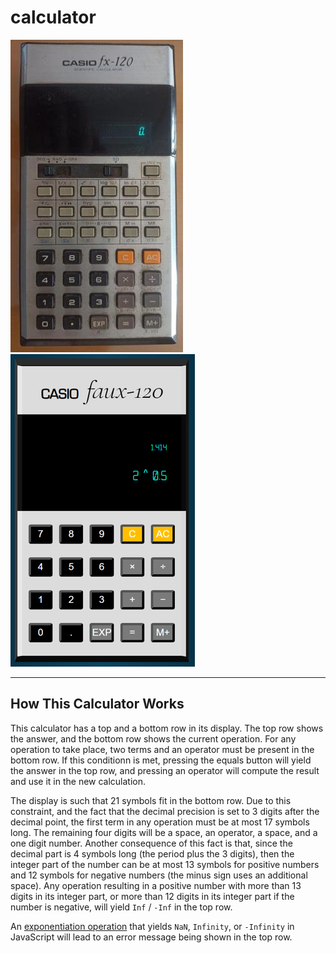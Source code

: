 # calculator

![Casio fx-120](./casiofx120_resized_500h.jpg) ![Casio faux-120](./casiofaux120_resized.png)

---

## How This Calculator Works

This calculator has a top and a bottom row in its display. The top row shows the answer, and the bottom row shows the current operation. For any operation to take place, two terms and an operator must be present in the bottom row. If this conditionn is met, pressing the equals button will yield the answer in the top row, and pressing an operator will compute the result and use it in the new calculation.

The display is such that 21 symbols fit in the bottom row. Due to this constraint, and the fact that the decimal precision is set to 3 digits after the decimal point, the first term in any operation must be at most 17 symbols long. The remaining four digits will be a space, an operator, a space, and a one digit number. Another consequence of this fact is that, since the decimal part is 4 symbols long (the period plus the 3 digits), then the integer part of the number can be at most 13 symbols for positive numbers and 12 symbols for negative numbers (the minus sign uses an additional space). Any operation resulting in a positive number with more than 13 digits in its integer part, or more than 12 digits in its integer part if the number is negative, will yield `Inf` / `-Inf` in the top row.

An [exponentiation operation](https://developer.mozilla.org/en-US/docs/Web/JavaScript/Reference/Operators/Exponentiation) that yields `NaN`, `Infinity`, or `-Infinity` in JavaScript will lead to an error message being shown in the top row.